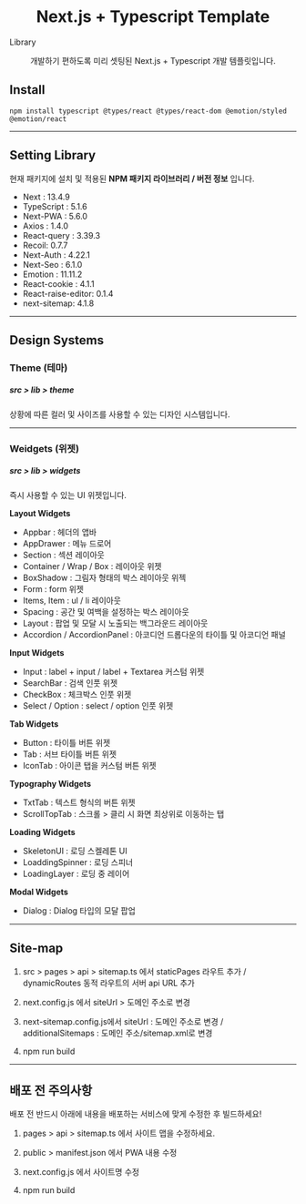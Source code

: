 # <div align="center">

<h1 align="center">Next.js + Typescript Template</h1>Library

<p align="center">
개발하기 편하도록 미리 셋팅된 Next.js + Typescript 개발 템플릿입니다.
</p>
</div>

## Install

    npm install typescript @types/react @types/react-dom @emotion/styled @emotion/react

---

## Setting Library

현재 패키지에 설치 및 적용된 **NPM 패키지 라이브러리 / 버전 정보** 입니다.

- Next : 13.4.9
- TypeScript : 5.1.6
- Next-PWA : 5.6.0
- Axios : 1.4.0
- React-query : 3.39.3
- Recoil: 0.7.7
- Next-Auth : 4.22.1
- Next-Seo : 6.1.0
- Emotion : 11.11.2
- React-cookie : 4.1.1
- React-raise-editor: 0.1.4
- next-sitemap: 4.1.8

---

## Design Systems

### Theme (테마)

##### src > lib > theme

상황에 따른 컬러 및 사이즈를 사용할 수 있는 디자인 시스템입니다.

---

### Weidgets (위젯)

##### src > lib > widgets

즉시 사용할 수 있는 UI 위젯입니다.

**Layout Widgets**

- Appbar : 헤더의 앱바
- AppDrawer : 메뉴 드로어
- Section : 섹션 레이아웃
- Container / Wrap / Box : 레이아웃 위젯
- BoxShadow : 그림자 형태의 박스 레이아웃 위젝
- Form : form 위젯
- Items, Item : ul / li 레이아웃
- Spacing : 공간 및 여백을 설정하는 박스 레이아웃
- Layout : 팝업 및 모달 시 노출되는 백그라운드 레이아웃
- Accordion / AccordionPanel : 아코디언 드롭다운의 타이틀 및 아코디언 패널

**Input Widgets**

- Input : label + input / label + Textarea 커스텀 위젯
- SearchBar : 검색 인풋 위젯
- CheckBox : 체크박스 인풋 위젯
- Select / Option : select / option 인풋 위젯

**Tab Widgets**

- Button : 타이틀 버튼 위젯
- Tab : 서브 타이틀 버튼 위젯
- IconTab : 아이콘 탭을 커스텀 버튼 위젯

**Typography Widgets**

- TxtTab : 텍스트 형식의 버튼 위젯
- ScrollTopTab : 스크롤 > 클리 시 화면 최상위로 이동하는 탭

**Loading Widgets**

- SkeletonUI : 로딩 스켈레톤 UI
- LoaddingSpinner : 로딩 스피너
- LoadingLayer : 로딩 중 레이어

**Modal Widgets**

- Dialog : Dialog 타입의 모달 팝업

---

## Site-map

1. src > pages > api > sitemap.ts 에서 staticPages 라우트 추가 / dynamicRoutes 동적 라우트의 서버 api URL 추가

2. next.config.js 에서 siteUrl > 도메인 주소로 변경

3. next-sitemap.config.js에서 siteUrl : 도메인 주소로 변경 / additionalSitemaps : 도메인 주소/sitemap.xml로 변경

4. npm run build

---

## 배포 전 주의사항

배포 전 반드시 아래에 내용을 배포하는 서비스에 맞게 수정한 후 빌드하세요!

1. pages > api > sitemap.ts 에서 사이트 맵을 수정하세요.

2. public > manifest.json 에서 PWA 내용 수정

3. next.config.js 에서 사이트명 수정

4. npm run build

